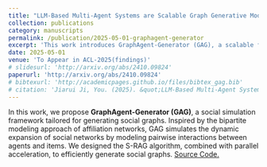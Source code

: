 ```yaml
---
title: "LLM-Based Multi-Agent Systems are Scalable Graph Generative Models"
collection: publications
category: manuscripts
permalink: /publication/2025-05-01-graphagent-generator
excerpt: 'This work introduces GraphAgent-Generator (GAG), a scalable framework for generating social graphs using LLM-based multi-agent systems.'
date: 2025-05-01
venue: 'To Appear in ACL-2025(findings)'
# slidesurl: 'http://arxiv.org/abs/2410.09824'
paperurl: 'http://arxiv.org/abs/2410.09824'
# bibtexurl: 'http://academicpages.github.io/files/bibtex_gag.bib'
# citation: 'Jiarui Ji, You. (2025). &quot;LLM-Based Multi-Agent Systems are Scalable Graph Generative Models.&quot; <i>To Appear in Journal of Scalable Graph Models</i>.'
---
```



<!-- Traditional social graph generation methods are primarily divided into two categories: rule-based methods and deep learning-based methods. Rule-based methods, such as the Erdős–Rényi model and the Barabási–Albert model, simulate certain macroscopic network properties, such as power-law degree distributions. 
Deep learning-based methods, such as GraphRNN and GraphVAE, leverage self-supervised learning to automatically capture complex patterns in graph structures.

While these methods perform well in modeling small-scale graph structures, they face significant challenges when dealing with large-scale, dynamic, and attributed social networks. Since they heavily rely on training data and often suffer from overfitting when generating graphs at scales beyond the training set, making it difficult to generalize to larger graphs with reasonable macroscopic properties. -->

In this work, we propose **GraphAgent-Generator (GAG)**, a social simulation framework tailored for generating social graphs. Inspired by the bipartite modeling approach of affiliation networks, GAG simulates the dynamic expansion of social networks by modeling pairwise interactions between agents and items. We designed the S-RAG algorithm, combined with parallel acceleration, to efficiently generate social graphs. <a href="https://github.com/Ji-Cather/GraphAgent">Source Code.</a>
